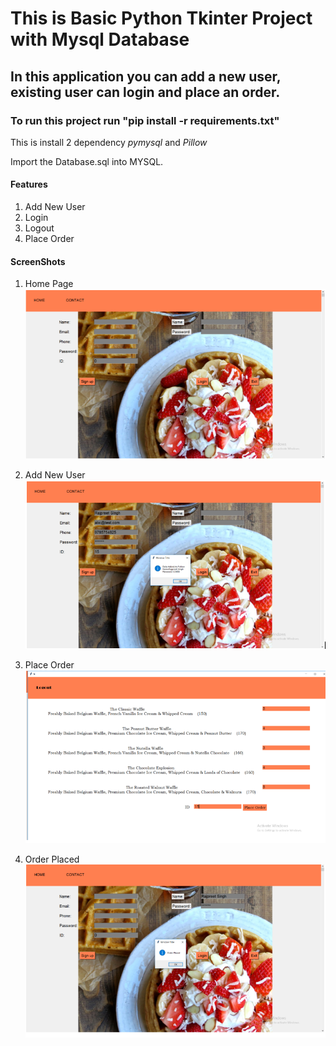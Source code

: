 # This is Basic Python Tkinter Project with Mysql Database
## In this application you can add a new user, existing user can login and place an order.

### To run this project run **"pip install -r requirements.txt"**
This is install 2 dependency *pymysql* and *Pillow*

Import the Database.sql into MYSQL.
#### Features
1. Add New User
2. Login
3. Logout
4. Place Order

#### ScreenShots 
1. Home Page
![alt text](https://github.com/Rajpreet16/python_project/blob/master/1.PNG )

2. Add New User
![alt text](https://github.com/Rajpreet16/python_project/blob/master/2.PNG )

3. Place Order
![alt text](https://github.com/Rajpreet16/python_project/blob/master/3.PNG )

4. Order Placed
![alt text](https://github.com/Rajpreet16/python_project/blob/master/4.PNG )
